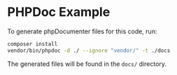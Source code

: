 # PHPDoc Example

To generate phpDocumenter files for this code, run:

```bash
composer install
vendor/bin/phpdoc -d ./ --ignore "vendor/" -t ./docs
```

The generated files will be found in the `docs/` directory.
